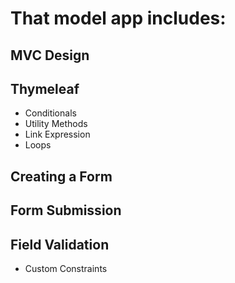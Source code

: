 # That model app includes: 

## MVC Design
## Thymeleaf
* Conditionals
* Utility Methods
* Link Expression
* Loops
## Creating a Form
## Form Submission
## Field Validation
* Custom Constraints
